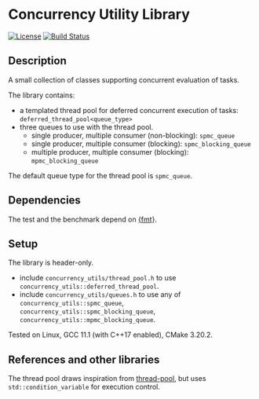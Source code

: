 # Concurrency Utility Library

[![License](https://img.shields.io/github/license/flubbe/concurrency_utils)](https://github.com/flubbe/concurrency_utils/blob/main/LICENSE.txt)
[![Build Status](https://travis-ci.com/flubbe/concurrency_utils.svg?branch=main)](https://travis-ci.com/flubbe/concurrency_utils)

## Description

A small collection of classes supporting concurrent evaluation of tasks. 

The library contains:
 - a templated thread pool for deferred concurrent execution of tasks: `deferred_thread_pool<queue_type>`
 - three queues to use with the thread pool.
    - single producer, multiple consumer (non-blocking): `spmc_queue`
    - single producer, multiple consumer (blocking): `spmc_blocking_queue`
    - multiple producer, multiple consumer (blocking): `mpmc_blocking_queue`

The default queue type for the thread pool is `spmc_queue`.

## Dependencies

The test and the benchmark depend on [{fmt}](https://github.com/fmtlib/fmt).

## Setup

The library is header-only.
 - include `concurrency_utils/thread_pool.h` to use `concurrency_utils::deferred_thread_pool`.
 - include `concurrency_utils/queues.h` to use any of `concurrency_utils::spmc_queue`, `concurrency_utils::spmc_blocking_queue`, `concurrency_utils::mpmc_blocking_queue`.

Tested on Linux, GCC 11.1 (with C++17 enabled), CMake 3.20.2.
 
## References and other libraries

The thread pool draws inspiration from [thread-pool](https://github.com/bshoshany/thread-pool), but uses `std::condition_variable` for execution control.
